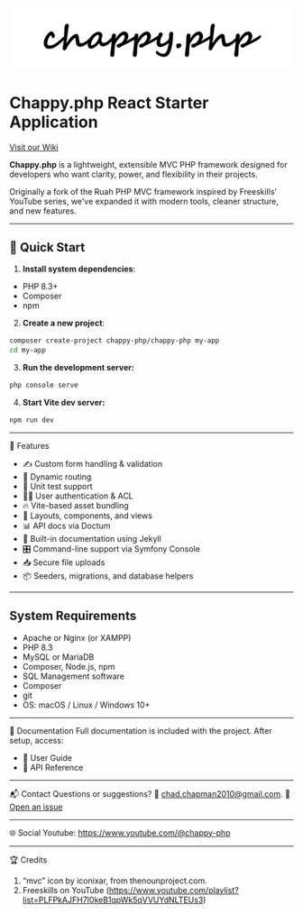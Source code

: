<div style="text-align: center;">
  <img src="public/logo.png" alt="Chappy.php logo">
</div>

# Chappy.php React Starter Application

[Visit our Wiki](https://chapmancbvcu.github.io/chappy-php-starter/)

**Chappy.php** is a lightweight, extensible MVC PHP framework designed for developers who want clarity, power, and flexibility in their projects.

Originally a fork of the Ruah PHP MVC framework inspired by Freeskills’ YouTube series, we've expanded it with modern tools, cleaner structure, and new features.

---  

## 🚀 Quick Start
1. **Install system dependencies**:
  - PHP 8.3+
  - Composer
  - npm
2. **Create a new project**:
  ```bash
  composer create-project chappy-php/chappy-php my-app
  cd my-app
  ```
3. **Run the development server:**
  ```bash
  php console serve
  ```
4. **Start Vite dev server:**
  ```bash
  npm run dev
  ```

---

🧰 Features
- ✍️ Custom form handling & validation
- 🧭 Dynamic routing
- 🧪 Unit test support
- 🧑‍💻 User authentication & ACL
- 🔥 Vite-based asset bundling
- 🧱 Layouts, components, and views
- 📊 API docs via Doctum
- 📖 Built-in documentation using Jekyll
- 🎛 Command-line support via Symfony Console
- 📥 Secure file uploads
- 📦 Seeders, migrations, and database helpers

---

## System Requirements
- Apache or Nginx (or XAMPP)
- PHP 8.3
- MySQL or MariaDB
- Composer, Node.js, npm
- SQL Management software
- Composer
- git
- OS: macOS / Linux / Windows 10+

---

📄 Documentation
Full documentation is included with the project. After setup, access:
- 📘 User Guide
- 🔧 API Reference

---

📬 Contact
Questions or suggestions? 📧 chad.chapman2010@gmail.com.
🐛 [Open an issue](https://github.com/chapmancbVCU/chappy-php-framework/issues)

---

🌐 Social
Youtube: https://www.youtube.com/@chappy-php

---

🏆 Credits
1. “mvc” icon by iconixar, from thenounproject.com.
2. Freeskills on YouTube (https://www.youtube.com/playlist?list=PLFPkAJFH7I0keB1qpWk5qVVUYdNLTEUs3)

